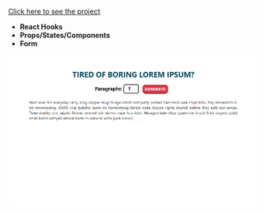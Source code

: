 [Click here to see the project](https://lorem-ipsum-project-with-react.vercel.app/)
<br>
- __React Hooks__ <br>
- __Props/States/Components__<br>
- __Form__<br>

<div align="center"><img src="https://github.com/MehmetCakir1/loremIpsumProjectWithReact/blob/master/loremIpsumProject.gif">
